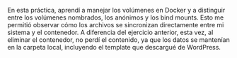 En esta práctica, aprendí a manejar los volúmenes en Docker y a distinguir entre los volúmenes nombrados, los anónimos y los bind mounts. Esto me permitió observar cómo los archivos se sincronizan directamente entre mi sistema y el contenedor. A diferencia del ejercicio anterior, esta vez, al eliminar el contenedor, no perdí el contenido, ya que los datos se mantenían en la carpeta local, incluyendo el template que descargué de WordPress.

